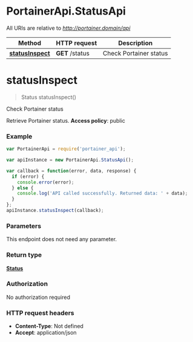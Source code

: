 # PortainerApi.StatusApi

All URIs are relative to *http://portainer.domain/api*

Method | HTTP request | Description
------------- | ------------- | -------------
[**statusInspect**](StatusApi.md#statusInspect) | **GET** /status | Check Portainer status


<a name="statusInspect"></a>
# **statusInspect**
> Status statusInspect()

Check Portainer status

Retrieve Portainer status. **Access policy**: public 

### Example
```javascript
var PortainerApi = require('portainer_api');

var apiInstance = new PortainerApi.StatusApi();

var callback = function(error, data, response) {
  if (error) {
    console.error(error);
  } else {
    console.log('API called successfully. Returned data: ' + data);
  }
};
apiInstance.statusInspect(callback);
```

### Parameters
This endpoint does not need any parameter.

### Return type

[**Status**](Status.md)

### Authorization

No authorization required

### HTTP request headers

 - **Content-Type**: Not defined
 - **Accept**: application/json

